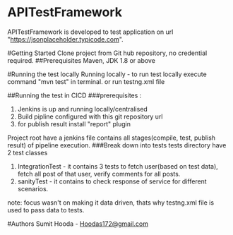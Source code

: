 # APITestFramework
APITestFramework is developed to test application on url "https://jsonplaceholder.typicode.com".

#Getting Started
Clone project from Git hub repository, no credential required.
##Prerequisites
Maven,
JDK 1.8 or above

#Running the test locally
Running locally - to run test locally execute command "mvn test" in terminal.
or 
run testng.xml file

##Running the test in CICD
###prerequisites : 
1. Jenkins is up and running locally/centralised
2. Build pipline configured with this git repository url
3. for publish result install "report" plugin

Project root have a jenkins file contains all stages(compile, test, publish result) of pipeline execution.
###Break down into tests 
tests directory have 2 test classes
1. IntegrationTest - it contains 3 tests to fetch user(based on test data), fetch all post of that user, verify comments for all posts.
2. sanityTest - it contains to check response of service for different scenarios.

note: focus wasn't on making it data driven, thats why testng.xml file is used to pass data to tests.

#Authors
Sumit Hooda - Hoodas172@gmail.com